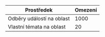 | Prostředek | Omezení |
| --- | --- |
| Odběry událostí na oblast |1000 |
| Vlastní témata na oblast |20 |